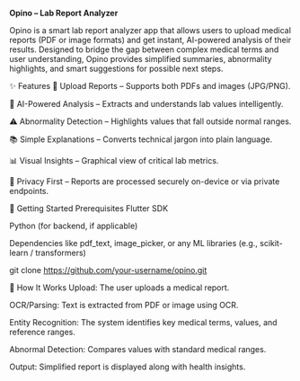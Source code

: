 **Opino – Lab Report Analyzer**


Opino is a smart lab report analyzer app that allows users to upload medical reports (PDF or image formats) and get instant, AI-powered analysis of their results. Designed to bridge the gap between complex medical terms and user understanding, Opino provides simplified summaries, abnormality highlights, and smart suggestions for possible next steps.

✨ Features
📄 Upload Reports – Supports both PDFs and images (JPG/PNG).

🧬 AI-Powered Analysis – Extracts and understands lab values intelligently.

⚠️ Abnormality Detection – Highlights values that fall outside normal ranges.

📚 Simple Explanations – Converts technical jargon into plain language.

📊 Visual Insights – Graphical view of critical lab metrics.

🔐 Privacy First – Reports are processed securely on-device or via private endpoints.

🚀 Getting Started
Prerequisites
Flutter SDK

Python (for backend, if applicable)

Dependencies like pdf_text, image_picker, or any ML libraries (e.g., scikit-learn / transformers)

git clone https://github.com/your-username/opino.git

🧪 How It Works
Upload: The user uploads a medical report.

OCR/Parsing: Text is extracted from PDF or image using OCR.

Entity Recognition: The system identifies key medical terms, values, and reference ranges.

Abnormal Detection: Compares values with standard medical ranges.

Output: Simplified report is displayed along with health insights.
